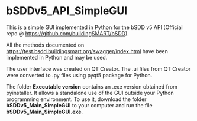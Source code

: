 # bSDDv5_API_SimpleGUI

This is a simple GUI implemented in Python for the bSDD v5 API (Official repo @ https://github.com/buildingSMART/bSDD).

All the methods documented on https://test.bsdd.buildingsmart.org/swagger/index.html have been implemented in Python and may be used.

The user interface was created on QT Creator. The .ui files from QT Creator were converted to .py files using pyqt5 package for Python.

The folder **Executable version** contains an .exe version obtained from pyinstaller. It allows a standalone use of the GUI outside your Python programming environment. To use it, download the folder **bSDDv5_Main_SimpleGUI** to your computer and run the file **bSDDv5_Main_SimpleGUI.exe**.
